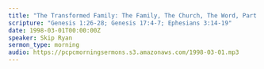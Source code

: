 ```yaml
---
title: "The Transformed Family: The Family, The Church, The Word, Part 2"
scripture: "Genesis 1:26-28; Genesis 17:4-7; Ephesians 3:14-19"
date: 1998-03-01T00:00:00Z
speaker: Skip Ryan
sermon_type: morning
audio: https://pcpcmorningsermons.s3.amazonaws.com/1998-03-01.mp3 
---
```



